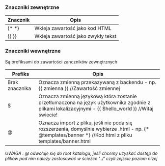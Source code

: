 ### Znaczniki zewnętrzne
Znacznik | Opis
---|---
{*  *} | Wkleja zawartość jako kod HTML
{{  }} | Wkleja zawartość jako zwykły tekst

### Znaczniki wewnętrzne
Są prefiksami do zawartości zanczników zewnętrznych

Prefiks | Opis
---|---
Brak znacznika | Oznacza zmienną przekazywaną z backendu - np. {{ zmienna }} //Zawartość zmiennej
$ | Oznacza zmienną językową która zostanie przetłumaczona na język użytkownika zgodnie z plikami lokalizacyjnymi - {{ $hello_world }} //Witaj świecie!
@ | Oznacza import z pliku, jeśli nie poda się rozszerzenia, domyślnie wybierze .html - np. {* @templates/banner *} //Kod html z pliku templates/banner.html

*UWAGA : @ odwołuje się do root katalogu, jeśli chcemy uzyskać dostęp do plików pod nim należy zastosować w ścieżce '../' czyli zejście poziom niżej*